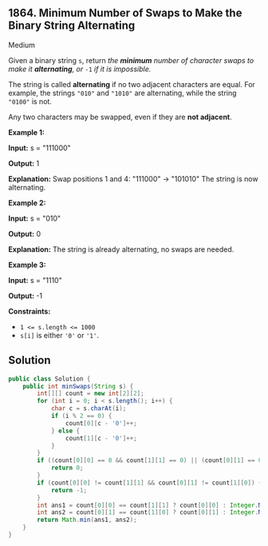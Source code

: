 ## 1864\. Minimum Number of Swaps to Make the Binary String Alternating

Medium

Given a binary string `s`, return _the **minimum** number of character swaps to make it **alternating**, or_ `-1` _if it is impossible._

The string is called **alternating** if no two adjacent characters are equal. For example, the strings `"010"` and `"1010"` are alternating, while the string `"0100"` is not.

Any two characters may be swapped, even if they are **not adjacent**.

**Example 1:**

**Input:** s = "111000"

**Output:** 1

**Explanation:** Swap positions 1 and 4: "111000" -> "101010" The string is now alternating.

**Example 2:**

**Input:** s = "010"

**Output:** 0

**Explanation:** The string is already alternating, no swaps are needed.

**Example 3:**

**Input:** s = "1110"

**Output:** -1

**Constraints:**

*   `1 <= s.length <= 1000`
*   `s[i]` is either `'0'` or `'1'`.

## Solution

```java
public class Solution {
    public int minSwaps(String s) {
        int[][] count = new int[2][2];
        for (int i = 0; i < s.length(); i++) {
            char c = s.charAt(i);
            if (i % 2 == 0) {
                count[0][c - '0']++;
            } else {
                count[1][c - '0']++;
            }
        }
        if ((count[0][0] == 0 && count[1][1] == 0) || (count[0][1] == 0 && count[1][0] == 0)) {
            return 0;
        }
        if (count[0][0] != count[1][1] && count[0][1] != count[1][0]) {
            return -1;
        }
        int ans1 = count[0][0] == count[1][1] ? count[0][0] : Integer.MAX_VALUE;
        int ans2 = count[0][1] == count[1][0] ? count[0][1] : Integer.MAX_VALUE;
        return Math.min(ans1, ans2);
    }
}
```